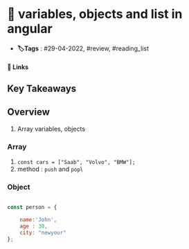 # 📑 variables, objects and list in angular

- **🏷️Tags** : #29-04-2022, #review, #reading_list

#### 🔗 Links


## Key Takeaways

## Overview
1. Array variables, objects

### Array
1. `const cars = ["Saab", "Volvo", "BMW"];`
2. method : `push` and `pop`\


### Object
```javascript

const person = {

	name:'John',
	age : 30,
	city: "newyour"
};

```


